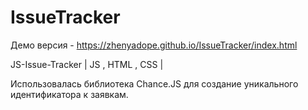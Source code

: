 # IssueTracker

Демо версия - https://zhenyadope.github.io/IssueTracker/index.html

JS-Issue-Tracker | JS , HTML , CSS |

Использовалась библиотека Chance.JS для создание уникального идентификатора к заявкам.


